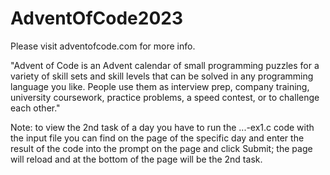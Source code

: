 # AdventOfCode2023
Please visit adventofcode.com for more info.

"Advent of Code is an Advent calendar of small programming puzzles for a variety of skill sets and skill levels that can be solved in any programming language you like. People use them as interview prep, company training, university coursework, practice problems, a speed contest, or to challenge each other."

Note: to view the 2nd task of a day you have to run the ...-ex1.c code with the input file you can find on the page of the specific day and enter the result of the code into the prompt on the page and click Submit; the page will reload and at the bottom of the page will be the 2nd task.
